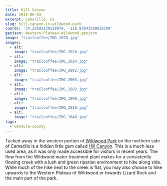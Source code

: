 ```yaml
---
title: Hill Canyon
date: 2015-08-03
excerpt: Camarillo, Ca
slug: hill-canyon-in-wildwood-park
coords: '34.22693139528978, -118.93043588626199'
geojson: Western-Plateau-Wildwood.geojson
image: "trailcoffee/IMG_2028.jpg"
images:
  - alt: 
    image: "trailcoffee/IMG_2028.jpg"
  - alt: 
    image: "trailcoffee/IMG_2024.jpg"
  - alt: 
    image: "trailcoffee/IMG_2882.jpg"
  - alt: 
    image: "trailcoffee/IMG_2063.jpg"
  - alt: 
    image: "trailcoffee/IMG_2883.jpg"
  - alt: 
    image: "trailcoffee/IMG_1998.jpg"
  - alt: 
    image: "trailcoffee/IMG_2019.jpg"
  - alt: 
    image: "trailcoffee/IMG_1640.jpg"
tags:
  - ventura-county
---
```

Tucked away in the western portion of <a href="/wildwood/">Wildwood Park</a> on the northern side of Camarillo is a hidden little gem called <a href="http://www.cosf.org/website/html/hill-canyon-hike.html">Hill Canyon</a>. This is a much less used area, as it was only made accessible for visitors in recent years. The flow from the Wildwood water treatment plant makes for a consistently flowing creek with a lush and green riparian environment to hike along side. While much of the hike next to the creek is flat, you may also choose to hike upwards to the Western Plateau of Wildwood or towards Lizard Rock and the main part of the park.



